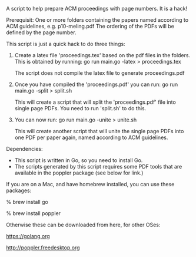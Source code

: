 A script to help prepare ACM proceedings with page numbers. It is a hack!

Prerequisit:
One or more folders containing the papers named according to ACM guidelines,
e.g. p10-meling.pdf
The ordering of the PDFs will be defined by the page number.

This script is just a quick hack to do three things:

1. Create a latex file 'proceedings.tex' based on the pdf files in
   the folders. This is obtained by running:
     go run main.go -latex > proceedings.tex

   The script does not compile the latex file to generate proceedings.pdf

2. Once you have compiled the 'proceedings.pdf' you can run:
     go run main.go -split > split.sh

   This will create a script that will split the 'proceedings.pdf' file into
   single page PDFs. You need to run 'split.sh' to do this.

3. You can now run:
     go run main.go -unite > unite.sh

   This will create another script that will unite the single page PDFs into
   one PDF per paper again, named according to ACM guidelines.

Dependencies:
- This script is written in Go, so you need to install Go.
- The scripts generated by this script requires some PDF tools that are
  available in the poppler package (see below for link.)

If you are on a Mac, and have homebrew installed, you can use these packages:

% brew install go

% brew install poppler

Otherwise these can be downloaded from here, for other OSes:

https://golang.org

http://poppler.freedesktop.org

